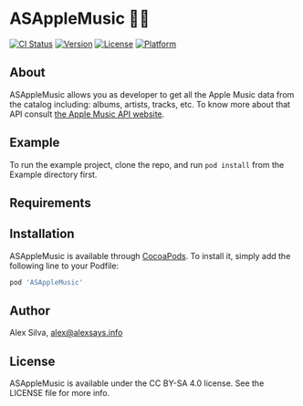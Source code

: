 # ASAppleMusic 🍎🎵

[![CI Status](http://img.shields.io/travis/Alexsays/ASAppleMusic.svg?style=flat)](https://travis-ci.org/Alexsays/ASAppleMusic)
[![Version](https://img.shields.io/cocoapods/v/ASAppleMusic.svg?style=flat)](http://cocoapods.org/pods/ASAppleMusic)
[![License](https://img.shields.io/cocoapods/l/ASAppleMusic.svg?style=flat)](http://cocoapods.org/pods/ASAppleMusic)
[![Platform](https://img.shields.io/cocoapods/p/ASAppleMusic.svg?style=flat)](http://cocoapods.org/pods/ASAppleMusic)

## About
ASAppleMusic allows you as developer to get all the Apple Music data from the catalog including: albums, artists, tracks, etc.
To know more about that API consult [the Apple Music API website](https://developer.apple.com/library/content/documentation/NetworkingInternetWeb/Conceptual/AppleMusicWebServicesReference/index.html).

## Example

To run the example project, clone the repo, and run `pod install` from the Example directory first.

## Requirements

## Installation

ASAppleMusic is available through [CocoaPods](http://cocoapods.org). To install
it, simply add the following line to your Podfile:

```ruby
pod 'ASAppleMusic'
```

## Author

Alex Silva, alex@alexsays.info

## License

ASAppleMusic is available under the CC BY-SA 4.0 license. See the LICENSE file for more info.
